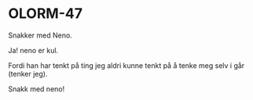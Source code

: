 # OLORM-47

<!-- 1. Hva gjør du akkurat nå? -->
Snakker med Neno.

<!-- 2. Finner du kvalitet i det? -->
Ja! neno er kul.

<!-- 3. Hvorfor / hvorfor ikke? -->
Fordi han har tenkt på ting jeg aldri kunne tenkt på å tenke meg selv i går (tenker jeg).

<!-- 4. Call to action---hva ønsker du kommentarer på fra de som leser? -->
Snakk med neno!
